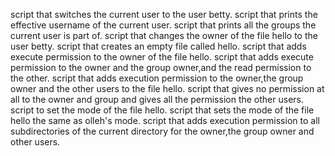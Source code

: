 script that switches the current user to the user betty.
script that prints the effective username of the current user.
script that prints all the groups the current user is part of.
script that changes the owner of the file hello to the user betty.
script that creates an empty file called hello.
script that adds execute permission to the owner of the file hello.
script that adds execute permission to the owner and the group owner,and the read permission to the other.
script that adds execution permission to the owner,the group owner and the other users to the file hello.
script that gives no permission at all to the owner and group and gives all the permission the other users.
script to set the mode of the file hello.
script that sets the mode of the file hello the same as olleh's mode.
script that adds execution permission to all subdirectories of the current directory for the owner,the group owner and other users.
